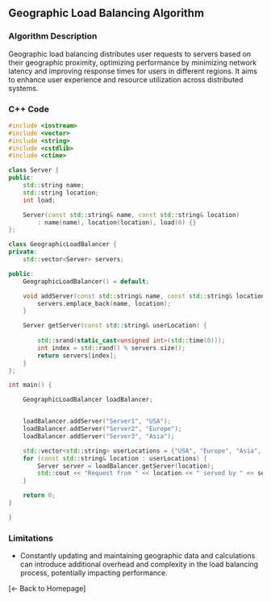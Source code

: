 ## Geographic Load Balancing Algorithm

### Algorithm Description
Geographic load balancing distributes user requests to servers based on their geographic proximity, optimizing performance by minimizing network latency and improving response times for users in different regions. It aims to enhance user experience and resource utilization across distributed systems.

### C++ Code

```cpp
#include <iostream>
#include <vector>
#include <string>
#include <cstdlib>
#include <ctime>

class Server {
public:
    std::string name;
    std::string location;
    int load; 

    Server(const std::string& name, const std::string& location)
        : name(name), location(location), load(0) {}
};

class GeographicLoadBalancer {
private:
    std::vector<Server> servers;

public:
    GeographicLoadBalancer() = default;

    void addServer(const std::string& name, const std::string& location) {
        servers.emplace_back(name, location);
    }

    Server getServer(const std::string& userLocation) {
       
        std::srand(static_cast<unsigned int>(std::time(0)));
        int index = std::rand() % servers.size();
        return servers[index];
    }
};

int main() {

    GeographicLoadBalancer loadBalancer;


    loadBalancer.addServer("Server1", "USA");
    loadBalancer.addServer("Server2", "Europe");
    loadBalancer.addServer("Server3", "Asia");

    std::vector<std::string> userLocations = {"USA", "Europe", "Asia", "USA", "Europe", "Asia"};
    for (const std::string& location : userLocations) {
        Server server = loadBalancer.getServer(location);
        std::cout << "Request from " << location << " served by " << server.name << std::endl;
    }

    return 0;
}

}
```

### Limitations
* Constantly updating and maintaining geographic data and calculations can introduce additional overhead and complexity in the load balancing process, potentially impacting performance.

[← Back to Homepage]

